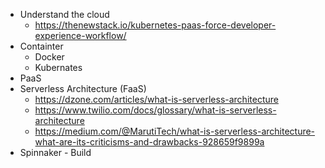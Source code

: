 * Understand the cloud
   * https://thenewstack.io/kubernetes-paas-force-developer-experience-workflow/
* Containter 
  * Docker
  * Kubernates
* PaaS
* Serverless Architecture (FaaS)
  * https://dzone.com/articles/what-is-serverless-architecture
  * https://www.twilio.com/docs/glossary/what-is-serverless-architecture
  * https://medium.com/@MarutiTech/what-is-serverless-architecture-what-are-its-criticisms-and-drawbacks-928659f9899a
 * Spinnaker - Build
